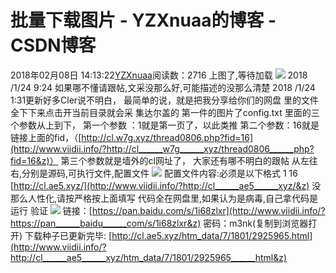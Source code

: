 # 批量下载图片 - YZXnuaa的博客 - CSDN博客
2018年02月08日 14:13:22[YZXnuaa](https://me.csdn.net/YZXnuaa)阅读数：2716
上图了,等待加载
![](http://www.qpic.ws/images/gifvsv.gif)
2018 /1/24 9:24
如果哪不懂请跟帖,文采没那么好,可能描述的没那么清楚
2018 /1/24 1:31更新好多Cler说不明白，
最简单的说，就是把我分享给你们的网盘
里的文件全下下来点击开当前目录就会采
集达尔盖的
第一件的图片了config.txt 里面的三个参数从上到下，
第一个参数 ：1就是第一页了，以此类推
第二个参数：16就是链接上面的fid，（[http://cl.w7g.xyz/thread0806.php?fid=16](http://www.viidii.info/?http://cl______w7g______xyz/thread0806______php?fid=16&z)）
第三个参数就是墙外的cl网址了，
大家还有哪不明白的跟帖
从左往右,分别是源码,可执行文件,配置文件
![](http://www.qpic.ws/images/dir.png)
配置文件内容:必须是以下格式
1
16
[http://cl.ae5.xyz/](http://www.viidii.info/?http://cl______ae5______xyz/&z)
没那么人性化,请按严格按上面填写
代码全在网盘里,如果认为是病毒,自己拿代码是运行
验证
![](http://www.qpic.ws/images/yanz.png)
链接：[https://pan.baidu.com/s/1i68zlxr](http://www.viidii.info/?https://pan______baidu______com/s/1i68zlxr&z) 密码：m3nk(复制到浏览器打开)
下载种子已更新完毕:
[http://cl.ae5.xyz/htm_data/7/1801/2925965.html](http://www.viidii.info/?http://cl______ae5______xyz/htm_data/7/1801/2925965______html&z)
